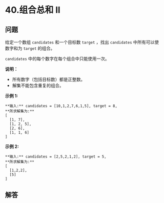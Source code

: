 # 40.组合总和 II

## 问题

给定一个数组 `candidates` 和一个目标数 `target` ，找出 `candidates` 中所有可以使数字和为 `target` 的组合。

`candidates` 中的每个数字在每个组合中只能使用一次。

**说明：**

* 所有数字（包括目标数）都是正整数。
* 解集不能包含重复的组合。 

**示例 1:**

```
**输入:** candidates = [10,1,2,7,6,1,5], target = 8,
**所求解集为:**
[
  [1, 7],
  [1, 2, 5],
  [2, 6],
  [1, 1, 6]
]

```

**示例 2:**

```
**输入:** candidates = [2,5,2,1,2], target = 5,
**所求解集为:**
[
  [1,2,2],
  [5]
]
```



## 解答

